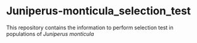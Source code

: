 # Juniperus-monticula_selection_test
This repository  contains the information to perform selection test in populations of _Juniperus monticula_
